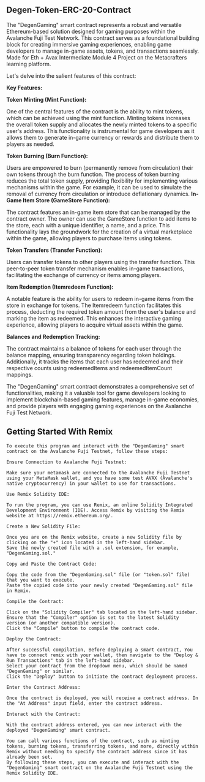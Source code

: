 ## Degen-Token-ERC-20-Contract

The "DegenGaming" smart contract represents a robust and versatile Ethereum-based solution designed for gaming purposes within the Avalanche Fuji Test Network. 
This contract serves as a foundational building block for creating immersive gaming experiences, enabling game developers to manage in-game assets, tokens, and transactions seamlessly. 
Made for Eth + Avax Intermediate Module 4 Project on the Metacrafters learning platform.

Let's delve into the salient features of this contract:

**Key Features:**

**Token Minting (Mint Function):**

One of the central features of the contract is the ability to mint tokens, which can be achieved using the mint function.
Minting tokens increases the overall token supply and allocates the newly minted tokens to a specific user's address.
This functionality is instrumental for game developers as it allows them to generate in-game currency or rewards and distribute them to players as needed.

**Token Burning (Burn Function):**

Users are empowered to burn (permanently remove from circulation) their own tokens through the burn function.
The process of token burning reduces the total token supply, providing flexibility for implementing various mechanisms within the game. For example, it can be used to simulate the removal of currency from circulation or introduce deflationary dynamics.
**In-Game Item Store (GameStore Function):**

The contract features an in-game item store that can be managed by the contract owner.
The owner can use the GameStore function to add items to the store, each with a unique identifier, a name, and a price.
This functionality lays the groundwork for the creation of a virtual marketplace within the game, allowing players to purchase items using tokens.

**Token Transfers (Transfer Function):**

Users can transfer tokens to other players using the transfer function.
This peer-to-peer token transfer mechanism enables in-game transactions, facilitating the exchange of currency or items among players.

**Item Redemption (Itemredeem Function):**

A notable feature is the ability for users to redeem in-game items from the store in exchange for tokens.
The Itemredeem function facilitates this process, deducting the required token amount from the user's balance and marking the item as redeemed.
This enhances the interactive gaming experience, allowing players to acquire virtual assets within the game.

**Balances and Redemption Tracking:**

The contract maintains a balance of tokens for each user through the balance mapping, ensuring transparency regarding token holdings.
Additionally, it tracks the items that each user has redeemed and their respective counts using redeemedItems and redeemedItemCount mappings.

The "DegenGaming" smart contract demonstrates a comprehensive set of functionalities, making it a valuable tool for game developers looking to implement blockchain-based gaming features, manage in-game economies, 
and provide players with engaging gaming experiences on the Avalanche Fuji Test Network.

## Getting Started With Remix

```
To execute this program and interact with the "DegenGaming" smart contract on the Avalanche Fuji Testnet, follow these steps:

Ensure Connection to Avalanche Fuji Testnet:

Make sure your metamask are connected to the Avalanche Fuji Testnet using your MetaMask wallet, and you have some test AVAX (Avalanche's native cryptocurrency) in your wallet to use for transactions.

Use Remix Solidity IDE:

To run the program, you can use Remix, an online Solidity Integrated Development Environment (IDE). Access Remix by visiting the Remix website at https://remix.ethereum.org/.

Create a New Solidity File:

Once you are on the Remix website, create a new Solidity file by clicking on the "+" icon located in the left-hand sidebar.
Save the newly created file with a .sol extension, for example, "DegenGaming.sol."

Copy and Paste the Contract Code:

Copy the code from the "DegenGaming.sol" file (or "token.sol" file) that you want to execute.
Paste the copied code into your newly created "DegenGaming.sol" file in Remix.

Compile the Contract:

Click on the "Solidity Compiler" tab located in the left-hand sidebar.
Ensure that the "Compiler" option is set to the latest Solidity version (or another compatible version).
Click the "Compile" button to compile the contract code.

Deploy the Contract:

After successful compilation, Before deploying a smart contract, You have to connect remix with your wallet, then navigate to the "Deploy & Run Transactions" tab in the left-hand sidebar.
Select your contract from the dropdown menu, which should be named "DegenGaming" or similar.
Click the "Deploy" button to initiate the contract deployment process.

Enter the Contract Address:

Once the contract is deployed, you will receive a contract address. In the "At Address" input field, enter the contract address.

Interact with the Contract:

With the contract address entered, you can now interact with the deployed "DegenGaming" smart contract.

You can call various functions of the contract, such as minting tokens, burning tokens, transferring tokens, and more, directly within Remix without needing to specify the contract address since it has already been set.
By following these steps, you can execute and interact with the "DegenGaming" smart contract on the Avalanche Fuji Testnet using the Remix Solidity IDE.
```


